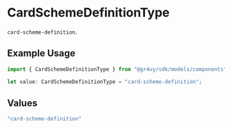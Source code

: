 # CardSchemeDefinitionType

`card-scheme-definition`.

## Example Usage

```typescript
import { CardSchemeDefinitionType } from "@gr4vy/sdk/models/components";

let value: CardSchemeDefinitionType = "card-scheme-definition";
```

## Values

```typescript
"card-scheme-definition"
```